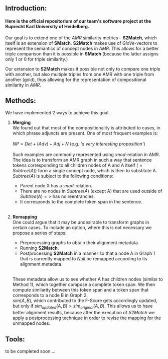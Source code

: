 ## Introduction:
#### Here is the official repositorium of our team's software project at the **Ruprecht Karl University of Heidelberg**.

Our goal is to extend one of the _AMR_ similarity metrics – **S2Match**, which itself is an extension of **SMatch**.
**S2Match** makes use of _GloVe_-vectors to represent the semantics of concept nodes in _AMR_. This allows for a better triple comparison than it is possible in **SMatch** (because the latter assigns only 1 or 0 for triple similarity.)

Our extension to **S2Match** makes it possible not only to compare one triple with another, but also multiple triples from one AMR with one triple from another (gold), thus allowing for the representation of compositional similarity in _AMR_.

## Methods:
We have implemented 2 ways to achieve this goal.

1. **Merging**  
We found out that most of the compositionality is attributed to cases, in which phrase adjuncts are present. One of most frequent examples is: <br> <br>
$`NP = Det + (Adv) + Adj + N`$ (e.g. _'a very interesting proposition'_) <br> <br>
Such examples are commonly represented using _:mod_-relation in AMR. The idea is to transform an AMR graph in such a way that sentence tokens corresponding to all children nodes of A and A itself ($`= Subtree(A)`$) form a single concept node, which is then to substitute A. <br> $`Subtree(A)`$ is subject to the following conditions:<br>
    - Parent node X has a _:mod_-relation.
    - There are no nodes in $`Subtree(A)`$ (except A) that are used outside of $`Subtree(A) =>`$ has no reentrancies.
    - It corresponds to the complete token span in the sentence.
<br><br>

2. **Remapping** <br>
    One could argue that it may be undesirable to transform graphs in certain cases. To include an option, where this is not necessary we propose a series of steps:
    - Preprocessing graphs to obtain their alignment metadata.
    - Running **S2Match**.
    - Postprocessing **S2Match** in a manner so that a node A in Graph 1 that is currently mapped to _Null_ be remapped according to its alignment metadata. <br> <br>

    These metadata allow us to see whether A has children nodes (similar to Method 1), which together compose a complete token span. We then compute similarity between this token span and a token span that corresponds to a node B in Graph 2.    
    $`sim(A, B)`$, which contributed to the F-Score gets accordingly updated, but only if $`sim_{updated}(A, B) > sim_{original}(A, B)`$. 
    This allows us to have better alignment results, because after the execution of _S2Match_ we apply a postprocessing technique in order to revise the mapping for the unmapped nodes.

## Tools:
to be completed soon ...
